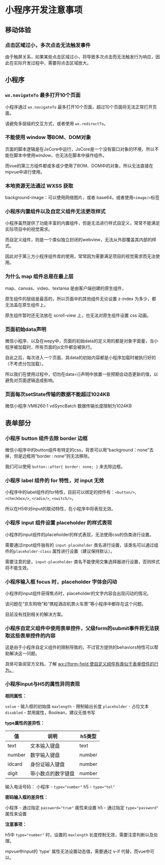 # 小程序开发注意事项

## 移动体验

### 点击区域过小，多次点击无法触发事件

由于触屏关系，如果某些点击区域过小，将导致多次点击而无法触发行为响应，因此在实际开发过程中，需要将点击区域放大。

## 小程序

### `wx.navigateTo` 最多打开10个页面

小程序通过 `wx.navigateTo` 最多打开10个页面，超过10个页面将无法正常打开页面。

请避免多层级的交互方式，或者使用 `wx.redirectTo`。

### 不能使用 window 等BOM、DOM对象

页面的脚本逻辑是在JsCore中运行，JsCore是一个没有窗口对象的环境，所以不能在脚本中使用window，也无法在脚本中操作组件。

而vue的第三方组件都或多或少使用了BOM、DOM中的对象，所以无法直接在mpvue中进行使用。

### 本地资源无法通过 WXSS 获取

background-image：可以使用网络图片，或者 base64，或者使用`<image/>`标签

### 小程序内置组件以及自定义组件无法更改样式

小程序虽然提供了功能丰富的内置组件，但是无法进行样式自定义，常常不能满足实际项目中的视觉需求。

而自定义组件，则是一个类似独立封闭的webview，无法从外部覆盖其内部的样式。

因此对于第三方小程序组件库的使用，常常因为需要满足项目的视觉需求而无法使用。

### 为什么 map 组件总是在最上层

map、canvas、video、textarea 是由客户端创建的原生组件，

原生组件的层级是最高的，所以页面中的其他组件无论设置 z-index 为多少，都无法盖在原生组件上。

原生组件暂时还无法放在 scroll-view 上，也无法对原生组件设置 css 动画。

### 页面初始data声明

微信小程序、以及在wepy中，页面的初始data的定义用的都是对象字面量，当小程序被加载时，所有页面的js文件都会被执行。

自此之后，每次进入一个页面，其data的初始内容都是小程序加载时被执行好的（不考虑分包加载）。

所以我们在使用过程中，切勿在data={}声明中放置一些预期会动态更新的值，以避免对页面逻辑造成影响。

### 页面每次setState传输的数据不能超过1024KB

微信小程序:VM6260:1 vdSyncBatch 数据传输长度限制为1024KB

## 表单部分

### 小程序 button 组件去除 border 边框

微信小程序中的button组件有特定的css，背景可以用“background：none”去掉，但是边框用“border : none”则无法移除。

我们可以使用 `button::after{ border: none; }` 来去除边框。

### 小程序 label 组件的 for 特性，对 input 无效

小程序中的label组件的for特性，目前可以绑定的控件有：`<button/>`, `<checkbox/>`, `<radio/>`, `<switch/>`。

所以在H5中对input的联动特性，在小程序中将表现无效。

### 小程序 input 组件设置 placeholder 的样式表现

小程序的input组件的placeholder的样式表现，无法使用css的伪类进行设置。

需要通过input组件独有的 `input-placeholder` 类名进行设置，该类名可以通过组件的`placeholder-class` 属性进行设置（建议保持默认）。

需要注意的是，`input-placeholder` 类名不能使用交集选择器进行设置，否则样式将不能生效。

### 小程序输入框 focus 时，placeholder 字体会闪动

小程序的input组件获得焦点时，placeholder的文字内容会出现闪动的情况。

该问题在“京东购物”和“携程酒店机票火车票”等小程序中都存在这个问题。

目前没有找到相关的解决方案。

### 小程序自定义组件中使用表单控件，父级form的submit事件将无法获取这些表单控件的内容

这是由于小程序自定义组件的限制导致的，不过官方提供的behaviors特性可以帮助解决这一问题。

具体可查阅官方文档，了解 [wx://form-field 使自定义组件有类似于表单控件的行为。](#https://developers.weixin.qq.com/miniprogram/dev/framework/custom-component/behaviors.html#wxform-field)

### 小程序input与H5的属性异同表现

**相同属性：**

`value` - 输入框的初始值
`maxlength` - 限制输出长度
`placeholder` - 占位文本
`disabled` - 禁用属性，Boolean，建议无值书写

**type属性的差异性：**

| 值 | 说明 | h5类型
| ------ | ------ | ------ |
| text | 文本输入键盘 | text
| number | 数字输入键盘 | number
| idcard | 身份证输入键盘 | number
| digit | 带小数点的数字键盘 | number

输入电话号码：
小程序 - `type="number"`
h5 - `type="tel"`

**密码输入框的差异性：**

小程序 - 通过指定 `password="true"` 属性来设置
h5 - 通过指定 `type="password"` 属性来设置

**注意事项：**

h5中 `type="number"` 时，设置的 `maxlength` 长度控制无效，需要注意判断以及处理。

mpvue中input的 'type' 属性无法设置动态值，需要通过 v-if 代替，而vue中可以。
